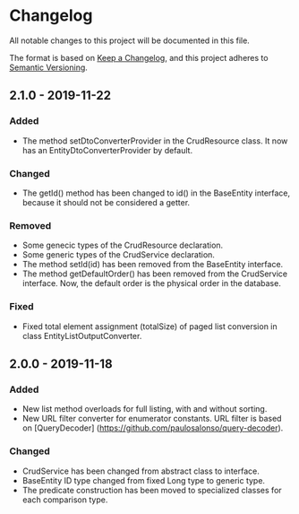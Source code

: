 # Changelog

All notable changes to this project will be documented in this file.

The format is based on [Keep a Changelog](https://keepachangelog.com/en/1.0.0/),
and this project adheres to [Semantic Versioning](https://semver.org/spec/v2.0.0.html).

## 2.1.0 - 2019-11-22

### Added
- The method setDtoConverterProvider in the CrudResource class. It now has an EntityDtoConverterProvider by default.

### Changed
- The getId() method has been changed to id() in the BaseEntity interface, because it should not be considered a getter.

### Removed
- Some genecic types of the CrudResource declaration.
- Some generic types of the CrudService declaration.
- The method setId(id) has been removed from the BaseEntity interface.
- The method getDefaultOrder() has been removed from the CrudService interface. Now, the default order is the physical order in the database.

### Fixed
- Fixed total element assignment (totalSize) of paged list conversion in class EntityListOutputConverter.

## 2.0.0 - 2019-11-18

### Added
- New list method overloads for full listing, with and without sorting.
- New URL filter converter for enumerator constants. URL filter is based on [QueryDecoder] (https://github.com/paulosalonso/query-decoder).

### Changed
- CrudService has been changed from abstract class to interface.
- BaseEntity ID type changed from fixed Long type to generic type.
- The predicate construction has been moved to specialized classes for each comparison type.
